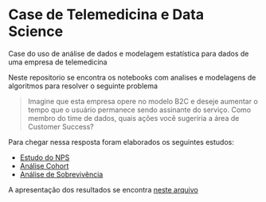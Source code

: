 # Case de Telemedicina e Data Science
Case do uso de análise de dados e modelagem estatística para dados de uma empresa de telemedicina

Neste repositorio se encontra os notebooks com analises e modelagens de algoritmos para resolver o seguinte problema
> Imagine que esta empresa opere no modelo B2C e deseje aumentar o tempo que o usuário permanece sendo assinante do
serviço. Como membro do time de dados, quais ações você sugeriria a área de Customer Success?

Para chegar nessa resposta foram elaborados os seguintes estudos:
- [Estudo do NPS](nps_analysis.ipynb)
- [Análise Cohort](cohort_analysis.ipynb)
- [Análise de Sobrevivência](survival_analysis.ipynb)

A apresentação dos resultados se encontra [neste arquivo](apresentacao.pdf)
